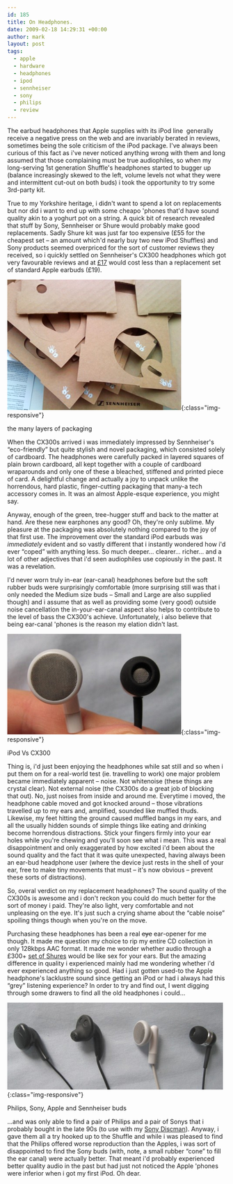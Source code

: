 ```yaml
---
id: 185
title: On Headphones.
date: 2009-02-18 14:29:31 +00:00
author: mark
layout: post
tags:
  - apple
  - hardware
  - headphones
  - ipod
  - sennheiser
  - sony
  - philips
  - review
---
```

The earbud headphones that Apple supplies with its iPod line  generally receive a negative press on the web and are invariably berated in reviews, sometimes being the sole criticism of the iPod package. I've always been curious of this fact as i've never noticed anything wrong with them and long assumed that those complaining must be true audiophiles, so when my long-serving 1st generation Shuffle's headphones started to bugger up (balance increasingly skewed to the left, volume levels not what they were and intermittent cut-out on both buds) i took the opportunity to try some 3rd-party kit.

True to my Yorkshire heritage, i didn't want to spend a lot on replacements but nor did i want to end up with some cheapo 'phones that'd have sound quality akin to a yoghurt pot on a string. A quick bit of research revealed that stuff by Sony, Sennheiser or Shure would probably make good replacements. Sadly Shure kit was just far too expensive (£55 for the cheapest set &#8211; an amount which'd nearly buy two new iPod Shuffles) and Sony products seemed overpriced for the sort of customer reviews they received, so i quickly settled on Sennheiser's CX300 headphones which got very favourable reviews and at [£17](http://www.amazon.co.uk/Sennheiser-CX300-Eco-Headphones-Black/dp/B000S8EUNM) would cost less than a replacement set of standard Apple earbuds (£19).

![the many layers of packaging](/images/fromwp/2009/02/cx300packaging.jpg){:class="img-responsive"}

the many layers of packaging

When the CX300s arrived i was immediately impressed by Sennheiser's &#8220;eco-friendly&#8221; but quite stylish and novel packaging, which consisted solely of cardboard. The headphones were carefully packed in layered squares of plain brown cardboard, all kept together with a couple of cardboard wraparounds and only one of these a bleached, stiffened and printed piece of card. A delightful change and actually a joy to unpack unlike the horrendous, hard plastic, finger-cutting packaging that many-a tech accessory comes in. It was an almost Apple-esque experience, you might say.

Anyway, enough of the green, tree-hugger stuff and back to the matter at hand. Are these new earphones any good? Oh, they're only sublime. My pleasure at the packaging was absolutely nothing compared to the joy of that first use. The improvement over the standard iPod earbuds was _immediately_ evident and so vastly different that i instantly wondered how i'd ever &#8220;coped&#8221; with anything less. So much deeper... clearer... richer... and a lot of other adjectives that i'd seen audiophiles use copiously in the past. It was a revelation.

I'd never worn truly in-ear (ear-canal) headphones before but the soft rubber buds were surprisingly comfortable (more surprising still was that i only needed the Medium size buds &#8211; Small and Large are also supplied though) and i assume that as well as providing some (very good) outside noise cancellation the in-your-ear-canal aspect also helps to contribute to the level of bass the CX300's achieve. Unfortunately, i also believe that being ear-canal 'phones is the reason my elation didn't last.

![iPod Vs CX300 bud](/images/fromwp/2009/02/ipodvcx300.jpg){:class="img-responsive"}

iPod Vs CX300

Thing is, i'd just been enjoying the headphones while sat still and so when i put them on for a real-world test (ie. travelling to work) one major problem became immediately apparent &#8211; noise. Not whitenoise (these things are crystal clear). Not external noise (the CX300s do a great job of blocking that out). No, just noises from inside and around me. Everytime i moved, the headphone cable moved and got knocked around &#8211; those vibrations travelled up to my ears and, amplified, sounded like muffled thuds. Likewise, my feet hitting the ground caused muffled bangs in my ears, and all the usually hidden sounds of simple things like eating and drinking become horrendous distractions. Stick your fingers firmly into your ear holes while you're chewing and you'll soon see what i mean. This was a real disappointment and only exaggerated by how excited i'd been about the sound quality and the fact that it was quite unexpected, having always been an ear-bud headphone user (where the device just rests in the shell of your ear, free to make tiny movements that must &#8211; it's now obvious &#8211; prevent these sorts of distractions).

So, overal verdict on my replacement headphones? The sound quality of the CX300s is awesome and i don't reckon you could do much better for the sort of money i paid. They're also light, very comfortable and not unpleasing on the eye. It's just such a crying shame about the &#8220;cable noise&#8221; spoiling things though when you're on the move.

Purchasing these headphones has been a real <span style="text-decoration: line-through;">eye</span> ear-opener for me though. It made me question my choice to rip my entire CD collection in only 128kbps AAC format. It made me wonder whether audio through a £300+ [set of Shures](http://www.shure.co.uk/PersonalAudio/Products/Earphones/SEModels/uk_pa_se530_content) would be like sex for your ears. But the amazing difference in quality i experienced mainly had me wondering whether i'd ever experienced anything so good. Had i just gotten used-to the Apple headphone's lacklustre sound since getting an iPod or had i always had this &#8220;grey&#8221; listening experience? In order to try and find out, I went digging through some drawers to find all the old headphones i could...

![Philips, Sony, Apple and Sennheiser buds...](/images/fromwp/2009/02/headphonetimeline.jpg){:class="img-responsive"}

Philips, Sony, Apple and Sennheiser buds

...and was only able to find a pair of Philips and a pair of Sonys that i probably bought in the late 90s (to use with my [Sony Discman](http://en.wikipedia.org/wiki/Walkman#CD_Walkman_.28Discman.29)). Anyway, i gave them all a try hooked up to the Shuffle and while i was pleased to find that the Philips offered worse reproduction than the Apples, i was sort of disappointed to find the Sony buds (with, note, a small rubber &#8220;cone&#8221; to fill the ear canal) were actually better. That meant i'd probably experienced better quality audio in the past but had just not noticed the Apple 'phones were inferior when i got my first iPod. Oh dear.
